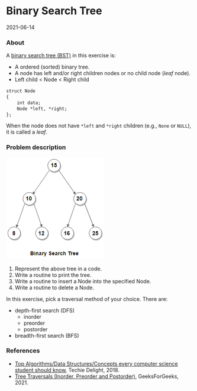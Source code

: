 # Binary Search Tree

2021-06-14

### About

A [binary search tree (BST)](https://en.wikipedia.org/wiki/Binary_search_tree) in this exercise is:

- A ordered (sorted) binary tree.
- A node has left and/or right children nodes or no child node (*leaf* node).
- Left child < Node < Right child

```
struct Node
{
    int data;
    Node *left, *right;
};
```

When the node does not have `*left` and `*right` children (e.g., `None` or `NULL`), it is called a *leaf*.

### Problem description

![Binary tree sample](./BinaryTreeImage.png)

1. Represent the above tree in a code.
2. Write a routine to print the tree.
3. Write a routine to insert a Node into the specified Node.
4. Write a routine to delete a Node.

In this exercise, pick a traversal method of your choice. There are:

- depth-first search (DFS)
    - inorder
    - preorder
    - postorder
- breadth-first search (BFS)

### References

- [Top Algorithms/Data Structures/Concepts every computer science student should know](https://medium.com/techie-delight/top-algorithms-data-structures-concepts-every-computer-science-student-should-know-e0549c67b4ac), Techie Delight, 2018.
- [Tree Traversals (Inorder, Preorder and Postorder)](https://www.geeksforgeeks.org/tree-traversals-inorder-preorder-and-postorder/), GeeksForGeeks, 2021.